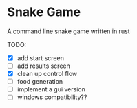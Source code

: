 # Snake Game

A command line snake game written in rust

TODO:
- [x] add start screen 
- [ ] add results screen 
- [x] clean up control flow
- [ ] food generation 
- [ ] implement a gui version 
- [ ] windows compatibility?? 
